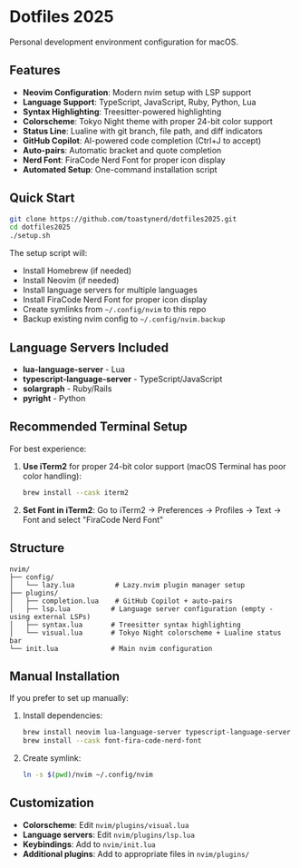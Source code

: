 # Dotfiles 2025

Personal development environment configuration for macOS.

## Features

- **Neovim Configuration**: Modern nvim setup with LSP support
- **Language Support**: TypeScript, JavaScript, Ruby, Python, Lua
- **Syntax Highlighting**: Treesitter-powered highlighting
- **Colorscheme**: Tokyo Night theme with proper 24-bit color support
- **Status Line**: Lualine with git branch, file path, and diff indicators
- **GitHub Copilot**: AI-powered code completion (Ctrl+J to accept)
- **Auto-pairs**: Automatic bracket and quote completion
- **Nerd Font**: FiraCode Nerd Font for proper icon display
- **Automated Setup**: One-command installation script

## Quick Start

```bash
git clone https://github.com/toastynerd/dotfiles2025.git
cd dotfiles2025
./setup.sh
```

The setup script will:
- Install Homebrew (if needed)
- Install Neovim (if needed)
- Install language servers for multiple languages
- Install FiraCode Nerd Font for proper icon display
- Create symlinks from `~/.config/nvim` to this repo
- Backup existing nvim config to `~/.config/nvim.backup`

## Language Servers Included

- **lua-language-server** - Lua
- **typescript-language-server** - TypeScript/JavaScript
- **solargraph** - Ruby/Rails
- **pyright** - Python

## Recommended Terminal Setup

For best experience:

1. **Use iTerm2** for proper 24-bit color support (macOS Terminal has poor color handling):
   ```bash
   brew install --cask iterm2
   ```

2. **Set Font in iTerm2**: Go to iTerm2 → Preferences → Profiles → Text → Font and select "FiraCode Nerd Font"

## Structure

```
nvim/
├── config/
│   └── lazy.lua          # Lazy.nvim plugin manager setup
├── plugins/
│   ├── completion.lua    # GitHub Copilot + auto-pairs
│   ├── lsp.lua          # Language server configuration (empty - using external LSPs)
│   ├── syntax.lua       # Treesitter syntax highlighting
│   └── visual.lua       # Tokyo Night colorscheme + Lualine status bar
└── init.lua             # Main nvim configuration
```

## Manual Installation

If you prefer to set up manually:

1. Install dependencies:
   ```bash
   brew install neovim lua-language-server typescript-language-server solargraph pyright
   brew install --cask font-fira-code-nerd-font
   ```

2. Create symlink:
   ```bash
   ln -s $(pwd)/nvim ~/.config/nvim
   ```

## Customization

- **Colorscheme**: Edit `nvim/plugins/visual.lua`
- **Language servers**: Edit `nvim/plugins/lsp.lua`
- **Keybindings**: Add to `nvim/init.lua`
- **Additional plugins**: Add to appropriate files in `nvim/plugins/`